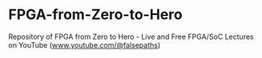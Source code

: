 # FPGA-from-Zero-to-Hero
Repository of FPGA from Zero to Hero - Live and Free FPGA/SoC Lectures on YouTube (www.youtube.com/@falsepaths)
